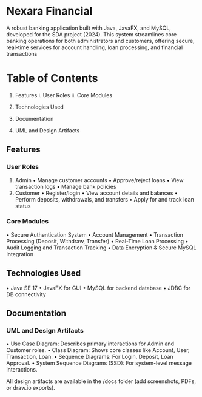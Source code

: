 # Nexara Financial

A robust banking application built with  Java, JavaFX, and MySQL, developed for the SDA project (2024). This system streamlines core banking operations for both administrators and customers, offering secure, real-time services for account handling, loan processing, and financial transactions

# Table of Contents
1. Features
 i. User Roles
 ii. Core Modules

2. Technologies Used
3. Documentation
4. UML and Design Artifacts


##  Features

###  User Roles
1. Admin
•	 Manage customer accounts
•	Approve/reject loans
•	View transaction logs
•	Manage bank policies
2. Customer
•	Register/login
•	View account details and balances
•	Perform deposits, withdrawals, and transfers
•	Apply for and track loan status

###  Core Modules
•	Secure Authentication System
•	Account Management
•	Transaction Processing (Deposit, Withdraw, Transfer)
•	Real-Time Loan Processing
•	Audit Logging and Transaction Tracking
•	Data Encryption & Secure MySQL Integration

##  Technologies Used
•	Java SE 17
•	JavaFX for GUI
•	MySQL for backend database
•	JDBC for DB connectivity

## Documentation

### UML and Design Artifacts
•	Use Case Diagram: Describes primary interactions for Admin and Customer roles.
•	Class Diagram: Shows core classes like Account, User, Transaction, Loan.
•	Sequence Diagrams: For Login, Deposit, Loan Approval.
•	System Sequence Diagrams (SSD): For system-level message interactions.

 All design artifacts are available in the /docs folder (add screenshots, PDFs, or draw.io exports).
